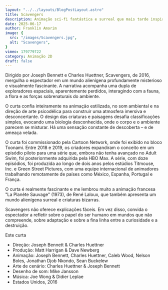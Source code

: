 ```yaml
---
layout: "../../layouts/BlogPostLayout.astro"
title: Scavengers
description: Animação sci-fi fantástica e surreal que mais tarde inspirou a série da HBO.
date: 2025-06-17
author: Franklin Amorim
image: {
  src: "/images/Scavengers.jpg",
  alt: "Scavengers",
}
vimeo: 179779722
category: Animação 2D
draft: false
---
```


Dirigido por Joseph Bennett e Charles Huettner, Scavengers, de 2016, mergulha o espectador em um mundo alienígena profundamente misterioso e visualmente fascinante. A narrativa acompanha uma dupla de exploradores espaciais, aparentemente perdidos, interagindo com a fauna, a flora e as forças sobrenaturais do ambiente.

O curta confia inteiramente na animação estilizada, no som ambiental e na direção de arte psicodélica para construir uma atmosfera imersiva e desconcertante. O design das criaturas e paisagens desafia classificações simples, evocando uma biologia desconhecida, onde o corpo e o ambiente parecem se misturar. Há uma sensação constante de descoberta – e de ameaça velada.

O curta foi commissionado pela Cartoon Network, onde foi exibido no bloco Toonami. Entre 2018 e 2019, os criadores expandiram o conceito em um episódio piloto para uma série que, embora não tenha avançado no Adult Swim, foi posteriormente adquirida pela HBO Max. A série, com doze episódios, foi produzida ao longo de dois anos pelos estúdios Titmouse, Inc. e Green Street Pictures, com uma equipe internacional de animadores trabalhando remotamente de países como México, Espanha, Portugal e França.

O curta é realmente fascinante e me lembrou muito a animação francesa "La Planète Sauvage" (1973), de René Laloux, que também apresenta um mundo alienígena surreal e criaturas bizarras.

Scavengers não oferece explicações fáceis. Em vez disso, convida o espectador a refletir sobre o papel do ser humano em mundos que não compreende, sobre adaptação e sobre a fina linha entre a curiosidade e a destruição.

Este curta 

- Direção: Joseph Bennett & Charles Huettner
- Produção: Matt Harrigan & Dave Newberg
- Animação: Joseph Bennett, Charles Huettner, Caleb Wood, Nelson Boles, Jonathan Djob Nkondo, Sean Buckelew
- Arte de cenário: Charles Huettner & Joseph Bennett
- Desenho de som: Mike Jansson
- Música: Joe Wong & Didier Leplae
- Estados Unidos, 2016
